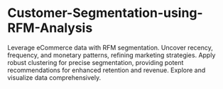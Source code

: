 # Customer-Segmentation-using-RFM-Analysis
Leverage eCommerce data with RFM segmentation. Uncover recency, frequency, and monetary patterns, refining marketing strategies. Apply robust clustering for precise segmentation, providing potent recommendations for enhanced retention and revenue. Explore and visualize data comprehensively.
